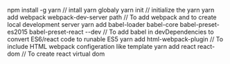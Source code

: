 npm install -g yarn // intall yarn globaly 
yarn init // initialize the yarn 
yarn add webpack webpack-dev-server path // To add webpack and to create local development server 
yarn add babel-loader babel-core babel-preset-es2015 babel-preset-react --dev // To add babel in devDependencies to convert ES6/react code to runable ES5 
yarn add html-webpack-plugin // To include HTML webpack configeration like template
yarn add react react-dom // To create react virtual dom 
